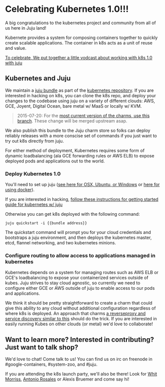 # Celebrating Kubernetes 1.0!!!

A big congratulations to the kubernetes project and community from all of us here in Juju land!

Kubernete provides a system for composing containers together to quickly create scalable applications.  The container in k8s acts as a unit of reuse and value.

[To celebrate, We put together a little vodcast about working with k8s 1.0 with juju](embed://video)


## Kubernetes and Juju

We maintain a
[juju bundle](https://github.com/GoogleCloudPlatform/kubernetes/blob/master/cluster/juju/bundles/local.yaml)
as part of the
[kubernetes repository](https://github.com/GoogleCloudPlatform/kubernetes/tree/master/cluster/juju). If
you are interested in hacking on k8s, you can clone the k8s repo, and
deploy your changes to the codebase using juju on a variety of
different clouds: AWS, GCE, Joyent, Digital Ocean, bare metal w/ MaaS
or locally w/ KVM.

> 2015-07-20: For the
> [most current version of the charms, use this branch](https://github.com/chuckbutler/kubernetes/tree/1-oh-sprint/cluster/juju).
> These change will be merged upstream asap.

We also publish this bundle to the Juju charm store so folks can
deploy reliably releases with a more conscise set of commands if you
just want to try out k8s directly from juju.

For either method of deployment, Kubernetes requires some form of dynamic
loadbalancing (ala GCE forwarding rules or AWS ELB) to expose deployed
pods and applications out to the world.


### Deploy Kubernetes 1.0

You'll need to set up juju ([see here for OSX, Ubuntu, or Windows](https://jujucharms.com/get-started) or [here for using docker](http://blog.dasroot.net/2015-unofficial-docker-images.html)).

If you are interested in hacking, [follow these instructions for getting started guide for kubernetes w/ juju](https://github.com/chuckbutler/kubernetes/blob/1-oh-sprint/docs/getting-started-guides/juju.md)

Otherwise you can get k8s deployed with the following command:

  ```juju quickstart -i {{bundle address}}```

The quickstart command will prompt you for your cloud credentials and
bootstraps a juju environment, and then deploys the kubernetes master,
etcd, flannel networking, and two kubernetes minions.

### Configure routing to allow access to applications managed in kubernetes

Kubernetes depends on a system for managing routes such as AWS ELB or
GCE's loadbalancing to expose your containerized services outside of
kubes.  Juju strives to stay cloud agnostic, so currently we need to
configure either GCE or AWS outside of juju to enable access to our
pods and applications.

We think it should be pretty straightforward to create a charm that
could give this ability to any cloud without additional configuration
regardless of where k8s is deployed. An approach that charms
[a reverseproxy and service discovery similar to this](https://github.com/darkgaro/kubernetes-reverseproxy/blob/master/Dockerfile)
should do the trick.  If you are interested in easily running Kubes on
other clouds (or metal) we'd love to collaborate!

## Want to learn more? Interested in contributing? Just want to talk shop?

We'd love to chat! Come talk to us! You can find us on irc on freenode in
#google-containers, #system-zoo, and #juju.

If you are attending the k8s launch party, we'll also be there! Look
for [Whit Morriss](https://twitter.com/whit),
[Antonio Rosales](https://twitter.com/a_webtone) or Alexis Bruemer and
come say hi!
